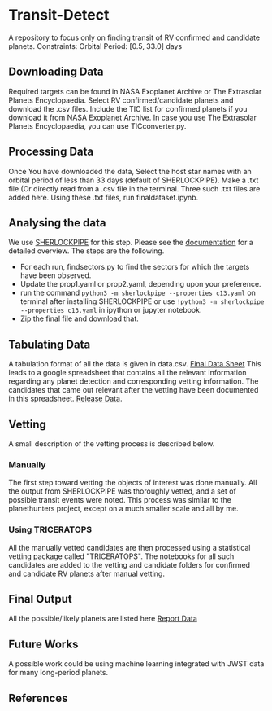 # Transit-Detect
A repository to focus only on finding transit of RV confirmed and candidate planets. Constraints: Orbital Period: [0.5, 33.0] days

## Downloading Data
Required targets can be found in NASA Exoplanet Archive or The Extrasolar Planets Encyclopaedia. Select RV confirmed/candidate planets and download the .csv files. Include the TIC list for confirmed planets if you download it from NASA Exoplanet Archive. In case you use The Extrasolar Planets Encyclopaedia, you can use TICconverter.py.

## Processing Data
Once You have downloaded the data, Select the host star names with an orbital period of less than 33 days (default of SHERLOCKPIPE). Make a .txt file (Or directly read from a .csv file in the terminal. Three such .txt files are added here.
Using these .txt files, run finaldataset.ipynb.

## Analysing the data
We use [SHERLOCKPIPE](https://github.com/franpoz/SHERLOCK.git) for this step. Please see the [documentation](https://sherlockpipe.readthedocs.io/en/latest/index.html#) for a detailed overview. The steps are the following.
+ For each run, findsectors.py to find the sectors for which the targets have been observed.
+ Update the prop1.yaml or prop2.yaml, depending upon your preference.
+ run the command ``` python3 -m sherlockpipe --properties c13.yaml ``` on terminal after installing SHERLOCKPIPE or use ``` !python3 -m sherlockpipe --properties c13.yaml ``` in ipython or jupyter notebook.
+ Zip the final file and download that.

## Tabulating Data
A tabulation format of all the data is given in data.csv. [Final Data Sheet](https://docs.google.com/spreadsheets/d/1i95u_nRxyQGhKAlw-9guYQfdSYQ4seXdPk9JbY0Tunw/edit?usp=sharing) This leads to a google spreadsheet that contains all the relevant information regarding any planet detection and corresponding vetting information. The candidates that came out relevant after the vetting have been documented in this spreadsheet. [Release Data](https://docs.google.com/spreadsheets/d/1sjhrfy6IH1ciZ82lqMhPsQIwn5zKqHrpNN8fCc6v7X8/edit?usp=sharing).

## Vetting
A small description of the vetting process is described below.
### Manually
The first step toward vetting the objects of interest was done manually. All the output from SHERLOCKPIPE was thoroughly vetted, and a set of possible transit events were noted. This process was similar to the planethunters project, except on a much smaller scale and all by me.
### Using TRICERATOPS
All the manually vetted candidates are then processed using a statistical vetting package called "TRICERATOPS". The notebooks for all such candidates are added to the vetting and candidate folders for confirmed and candidate RV planets after manual vetting.

## Final Output
All the possible/likely planets are listed here [Report Data](https://docs.google.com/spreadsheets/d/1eRbgPTvS1gr9Y8xxylBoHJVLFCWtdh_d3sfJu33GQPU/edit?usp=sharing)

## Future Works
A possible work could be using machine learning integrated with JWST data for many long-period planets.

## References

